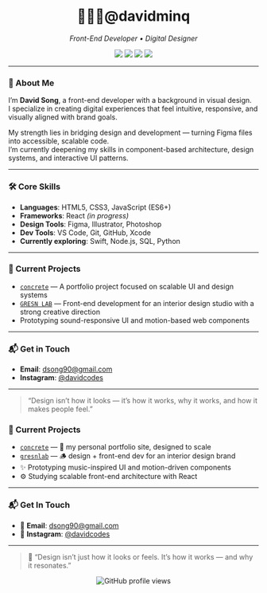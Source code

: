<h1 align="center">🧑🏻‍💻@davidminq</h1>
<p align="center"><i>Front-End Developer • Digital Designer</i></p>

<div align="center">
  <img src="https://img.shields.io/badge/Code-JavaScript-informational?style=flat-square&logo=javascript&logoColor=white&color=F7DF1E" />
  <img src="https://img.shields.io/badge/Design-Figma-critical?style=flat-square&logo=figma&logoColor=white&color=ff5c5c" />
  <img src="https://img.shields.io/badge/Tools-VS_Code-blue?style=flat-square&logo=visualstudiocode&logoColor=white" />
  <img src="https://img.shields.io/badge/Learning-React-61dafb?style=flat-square&logo=react&logoColor=white" />
</div>

---

### 🧠 About Me

I’m **David Song**, a front-end developer with a background in visual design.  
I specialize in creating digital experiences that feel intuitive, responsive, and visually aligned with brand goals.

My strength lies in bridging design and development — turning Figma files into accessible, scalable code.  
I’m currently deepening my skills in component-based architecture, design systems, and interactive UI patterns.

---

### 🛠️ Core Skills

- **Languages**: HTML5, CSS3, JavaScript (ES6+)  
- **Frameworks**: React *(in progress)*  
- **Design Tools**: Figma, Illustrator, Photoshop  
- **Dev Tools**: VS Code, Git, GitHub, Xcode  
- **Currently exploring**: Swift, Node.js, SQL, Python

---

### 🚧 Current Projects

- [`concrete`](https://github.com/davidminq/concrete) — A portfolio project focused on scalable UI and design systems  
- [`GRESN LAB`](https://github.com/davidminq/gresnlab) — Front-end development for an interior design studio with a strong creative direction  
- Prototyping sound-responsive UI and motion-based web components

---

### 📬 Get in Touch

- **Email**: dsong90@gmail.com  
- **Instagram**: [@davidcodes](https://instagram.com/davidcodes)

---

> “Design isn’t how it looks — it’s how it works, why it works, and how it makes people feel.”

### 🚧 Current Projects

- [`concrete`](https://github.com/davidminq/concrete) — 🎯 my personal portfolio site, designed to scale  
- [`gresnlab`](https://github.com/davidminq/gresnlab) — 🪵 design + front-end dev for an interior design brand  
- ✨ Prototyping music-inspired UI and motion-driven components  
- ⚙️ Studying scalable front-end architecture with React

---

### 📬 Get In Touch

- 📧 **Email**: dsong90@gmail.com  
- 📸 **Instagram**: [@davidcodes](https://instagram.com/davidcodes)

---

> 🧩 “Design isn’t just how it looks or feels. It’s how it works — and why it resonates.”

<p align="center">
  <img src="https://komarev.com/ghpvc/?username=davidminq&style=flat-square&color=lightgrey" alt="GitHub profile views" />
</p>
